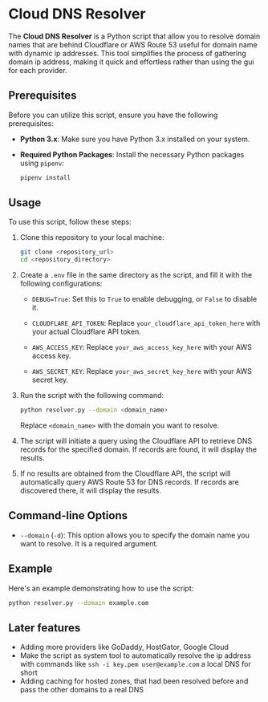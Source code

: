 # Cloud DNS Resolver

The **Cloud DNS Resolver** is a Python script that allow you to resolve domain names that are behind Cloudflare or AWS Route 53 useful for domain name with dynamic ip addresses. 
This tool simplifies the process of gathering domain ip address, making it quick and effortless rather than using the gui for each provider.

## Prerequisites

Before you can utilize this script, ensure you have the following prerequisites:

- **Python 3.x**: Make sure you have Python 3.x installed on your system.

- **Required Python Packages**: Install the necessary Python packages using `pipenv`:

    ```bash
    pipenv install
    ```

## Usage

To use this script, follow these steps:

1. Clone this repository to your local machine:

    ```bash
    git clone <repository_url>
    cd <repository_directory>
    ```

2. Create a `.env` file in the same directory as the script, and fill it with the following configurations:

    - `DEBUG=True`: Set this to `True` to enable debugging, or `False` to disable it.

    - `CLOUDFLARE_API_TOKEN`: Replace `your_cloudflare_api_token_here` with your actual Cloudflare API token.

    - `AWS_ACCESS_KEY`: Replace `your_aws_access_key_here` with your AWS access key.

    - `AWS_SECRET_KEY`: Replace `your_aws_secret_key_here` with your AWS secret key.

3. Run the script with the following command:

    ```bash
    python resolver.py --domain <domain_name>
    ```

    Replace `<domain_name>` with the domain you want to resolve.

4. The script will initiate a query using the Cloudflare API to retrieve DNS records for the specified domain. If records are found, it will display the results.

5. If no results are obtained from the Cloudflare API, the script will automatically query AWS Route 53 for DNS records. If records are discovered there, it will display the results.

## Command-line Options

- `--domain` (`-d`): This option allows you to specify the domain name you want to resolve. It is a required argument.

## Example

Here's an example demonstrating how to use the script:

```bash
python resolver.py --domain example.com
```

## Later features
- Adding more providers like GoDaddy, HostGator, Google Cloud
- Make the script as system tool to automatically resolve the ip address with commands like ``` ssh -i key.pem user@example.com ``` a local DNS for short
- Adding caching for hosted zones, that had been resolved before and pass the other domains to a real DNS
